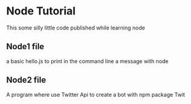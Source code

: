 # Node Tutorial
This some silly little code published while learning node

## Node1 file

a basic hello.js to print in the command line a message with node

## Node2 file

A program where use Twitter Api to create a bot with npm package Twit